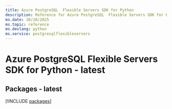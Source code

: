 ```yaml
---
title: Azure PostgreSQL  Flexible Servers SDK for Python
description: Reference for Azure PostgreSQL  Flexible Servers SDK for Python
ms.date: 10/28/2025
ms.topic: reference
ms.devlang: python
ms.service: postgresqlflexibleservers
---
```

# Azure PostgreSQL  Flexible Servers SDK for Python - latest
## Packages - latest
[!INCLUDE [packages](postgresql--flexible-servers-index.md)]
